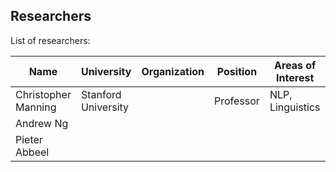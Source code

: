 ## Researchers

List of researchers: 

| Name | University | Organization | Position | Areas of Interest | Website | CV |
|------|------------|--------------|----------|-------------------|--------|----|
| Christopher Manning | Stanford University | | Professor | NLP, Linguistics | ||
| Andrew Ng |        |              |           |           |           |       |
| Pieter Abbeel |           |        |          |           |            |      | 